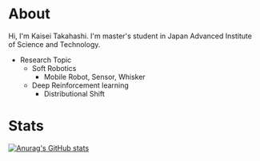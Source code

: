 # About 
Hi, I'm Kaisei Takahashi. I'm master's student in Japan Advanced Institute of Science and Technology.

- Research Topic
  - Soft Robotics
    - Mobile Robot, Sensor, Whisker
  - Deep Reinforcement learning
    - Distributional Shift

# Stats
[![Anurag's GitHub stats](https://github-readme-stats.vercel.app/api?T-Kaisei=anuraghazra)](https://github.com/anuraghazra/github-readme-stats)
